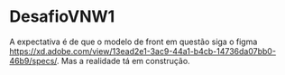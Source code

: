 # DesafioVNW1
A expectativa é de que o modelo de front em questão siga o figma https://xd.adobe.com/view/13ead2e1-3ac9-44a1-b4cb-14736da07bb0-46b9/specs/. Mas a realidade tá em construção.

